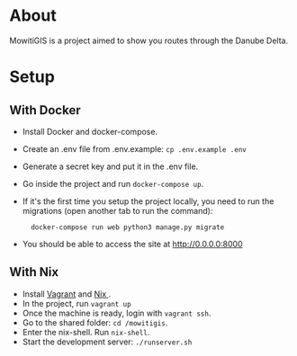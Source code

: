 # About
MowitiGIS is a project aimed to show you routes through the Danube Delta.

# Setup
## With Docker
- Install Docker and docker-compose.
- Create an .env file from .env.example: `cp .env.example .env`
- Generate a secret key and put it in the .env file.
- Go inside the project and run `docker-compose up`.
- If it's the first time you setup the project locally, you need to run the
 migrations (open another tab to run the command):
 
        docker-compose run web python3 manage.py migrate
- You should be able to access the site at http://0.0.0.0:8000

## With Nix
- Install [Vagrant](https://www.vagrantup.com/docs/installation/) and [Nix
](https://nixos.org/nix/download.html).
- In the project, run `vagrant up` 
- Once the machine is ready, login with `vagrant ssh`.
- Go to the shared folder: `cd /mowitigis`.
- Enter the nix-shell. Run `nix-shell`.
- Start the development server: `./runserver.sh`
